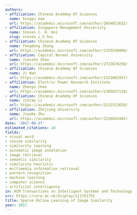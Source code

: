 ```yaml
---
authors:
- affiliation: Chinese Academy Of Sciences
  name: Xingyu Gao
  url: https://academic.microsoft.com/author/2654021632/
- affiliation: Singapore Management University
  name: Steven C. H. Hoi
  slug: steven_c_h_hoi
- affiliation: Chinese Academy Of Sciences
  name: Yongdong Zhang
  url: https://academic.microsoft.com/author/2155536069/
- affiliation: Capital Normal University
  name: Jianshe Zhou
  url: https://academic.microsoft.com/author/2723878258/
- affiliation: Chinese Academy Of Sciences
  name: Ji Wan
  url: https://academic.microsoft.com/author/2151001937/
- affiliation: Electric Power Research Institute
  name: Zhenyu Chen
  url: https://academic.microsoft.com/author/2305837120/
- affiliation: Chinese Academy Of Sciences
  name: Jintao Li
  url: https://academic.microsoft.com/author/2132513620/
- affiliation: Zhejiang University
  name: Jianke Zhu
  url: https://academic.microsoft.com/author/2126642445/
date: '2017-09-27'
estimated_citations: 24
fields:
- visual word
- cosine similarity
- similarity learning
- automatic image annotation
- image retrieval
- semantic similarity
- similarity heuristic
- multimedia information retrieval
- pattern recognition
- machine learning
- computer science
- artificial intelligence
in: ACM Transactions on Intelligent Systems and Technology
src: https://core.ac.uk/display/111761752
title: Sparse Online Learning of Image Similarity
year: 2017
---
```

